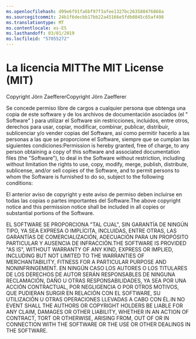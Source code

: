 ```yaml
---
ms.openlocfilehash: d99e6f91fa6bf97f3afee1327bc263580476868a
ms.sourcegitcommit: 24b1f6decbb17bb22a45166e5fdb0845c65af498
ms.translationtype: MT
ms.contentlocale: es-ES
ms.lasthandoff: 03/01/2019
ms.locfileid: "57055272"
---
```

<a name="the-mit-license-mit"></a><span data-ttu-id="7eae0-101">La licencia MIT</span><span class="sxs-lookup"><span data-stu-id="7eae0-101">The MIT License (MIT)</span></span>
=====================

<span data-ttu-id="7eae0-102">Copyright Jörn Zaefferer</span><span class="sxs-lookup"><span data-stu-id="7eae0-102">Copyright Jörn Zaefferer</span></span>

<span data-ttu-id="7eae0-103">Se concede permiso libre de cargos a cualquier persona que obtenga una copia de este software y de los archivos de documentación asociados (el " Software" ) para utilizar el Software sin restricciones, incluidos, entre otros, derechos para usar, copiar, modificar, combinar, publicar, distribuir, sublicenciar y/o vender copias del Software, así como permitir hacerlo a las personas a las que se proporcione el Software, siempre que se cumplan las siguientes condiciones:</span><span class="sxs-lookup"><span data-stu-id="7eae0-103">Permission is hereby granted, free of charge, to any person obtaining a copy of this software and associated documentation files (the "Software"), to deal in the Software without restriction, including without limitation the rights to use, copy, modify, merge, publish, distribute, sublicense, and/or sell copies of the Software, and to permit persons to whom the Software is furnished to do so, subject to the following conditions:</span></span>

<span data-ttu-id="7eae0-104">El anterior aviso de copyright y este aviso de permiso deben incluirse en todas las copias o partes importantes del Software.</span><span class="sxs-lookup"><span data-stu-id="7eae0-104">The above copyright notice and this permission notice shall be included in all copies or substantial portions of the Software.</span></span>

<span data-ttu-id="7eae0-105">EL SOFTWARE SE PROPORCIONA "TAL CUAL", SIN GARANTÍA DE NINGÚN TIPO, YA SEA EXPRESA O IMPLÍCITA, INCLUIDAS, ENTRE OTRAS, LAS GARANTÍAS DE COMERCIALIZACIÓN, ADECUACIÓN PARA UN PROPÓSITO PARTICULAR Y AUSENCIA DE INFRACCIÓN.</span><span class="sxs-lookup"><span data-stu-id="7eae0-105">THE SOFTWARE IS PROVIDED "AS IS", WITHOUT WARRANTY OF ANY KIND, EXPRESS OR IMPLIED, INCLUDING BUT NOT LIMITED TO THE WARRANTIES OF MERCHANTABILITY, FITNESS FOR A PARTICULAR PURPOSE AND NONINFRINGEMENT.</span></span> <span data-ttu-id="7eae0-106">EN NINGÚN CASO LOS AUTORES O LOS TITULARES DE LOS DERECHOS DE AUTOR SERÁN RESPONSABLES DE NINGUNA RECLAMACIÓN, DAÑO U OTRAS RESPONSABILIDADES, YA SEA POR UNA ACCIÓN CONTRACTUAL, POR NEGLIGENCIA O POR OTROS MOTIVOS, QUE PUDIERAN SURGIR EN RELACIÓN CON EL SOFTWARE, SU UTILIZACIÓN U OTRAS OPERACIONES LLEVADAS A CABO CON ÉL.</span><span class="sxs-lookup"><span data-stu-id="7eae0-106">IN NO EVENT SHALL THE AUTHORS OR COPYRIGHT HOLDERS BE LIABLE FOR ANY CLAIM, DAMAGES OR OTHER LIABILITY, WHETHER IN AN ACTION OF CONTRACT, TORT OR OTHERWISE, ARISING FROM, OUT OF OR IN CONNECTION WITH THE SOFTWARE OR THE USE OR OTHER DEALINGS IN THE SOFTWARE.</span></span>
